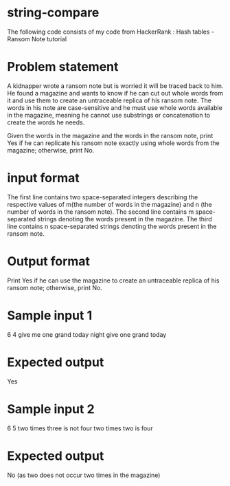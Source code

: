 # string-compare
The following code consists of my code from HackerRank : Hash tables - Ransom Note tutorial

# Problem statement
A kidnapper wrote a ransom note but is worried it will be traced back to him. He found a magazine and wants to know if he can cut out whole words from it and use them to create an untraceable replica of his ransom note. The words in his note are case-sensitive and he must use whole words available in the magazine, meaning he cannot use substrings or concatenation to create the words he needs.

Given the words in the magazine and the words in the ransom note, print Yes if he can replicate his ransom note exactly using whole words from the magazine; otherwise, print No.

# input format
The first line contains two space-separated integers describing the respective values of m(the number of words in the magazine) and n (the number of words in the ransom note). 
The second line contains m space-separated strings denoting the words present in the magazine. 
The third line contains n space-separated strings denoting the words present in the ransom note.

# Output format
Print Yes if he can use the magazine to create an untraceable replica of his ransom note; otherwise, print No.

# Sample input 1
6 4
give me one grand today night
give one grand today

# Expected output
Yes

# Sample input 2
6 5
two times three is not four
two times two is four

# Expected output
No
(as two does not occur two times in the magazine)
